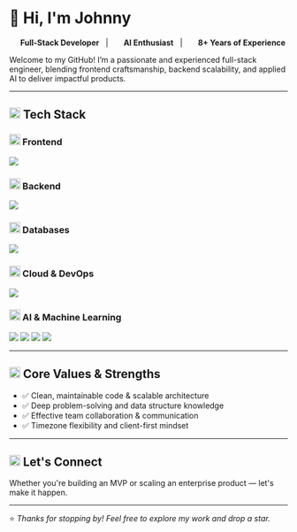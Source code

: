 # 👋 Hi, I'm Johnny  
<p align="center">
  <img src="https://cdn.jsdelivr.net/gh/devicons/devicon/icons/codeigniter/codeigniter-plain.svg" width="12"/> 
  <strong> Full-Stack Developer</strong> &nbsp; | &nbsp;
  <img src="https://cdn.jsdelivr.net/gh/devicons/devicon/icons/python/python-original.svg" width="12"/> 
  <strong> AI Enthusiast</strong> &nbsp; | &nbsp;
  <img src="https://cdn-icons-png.flaticon.com/512/3176/3176365.png" width="12"/>
  <strong> 8+ Years of Experience</strong>
</p>

Welcome to my GitHub! I’m a passionate and experienced full-stack engineer, blending frontend craftsmanship, backend scalability, and applied AI to deliver impactful products.

---

## <img src="https://cdn.jsdelivr.net/gh/devicons/devicon/icons/javascript/javascript-original.svg" width="20" /> Tech Stack

### <img src="https://cdn.jsdelivr.net/gh/devicons/devicon/icons/react/react-original.svg" width="20"/> Frontend  
<p align="left">
  <img src="https://skillicons.dev/icons?i=react,nextjs,vue,angular,svelte" />
</p>

### <img src="https://cdn.jsdelivr.net/gh/devicons/devicon/icons/nodejs/nodejs-original.svg" width="20"/> Backend  
<p align="left">
  <img src="https://skillicons.dev/icons?i=express,nestjs,django,flask,fastapi,spring,dotnet,rails,laravel" />
</p>

### <img src="https://cdn.jsdelivr.net/gh/devicons/devicon/icons/mysql/mysql-original.svg" width="20"/> Databases  
<p align="left">
  <img src="https://skillicons.dev/icons?i=mysql,postgres,mongodb,dynamodb,redis,elasticsearch" />
</p>

### <img src="https://cdn.jsdelivr.net/gh/devicons/devicon/icons/docker/docker-original.svg" width="20" /> Cloud & DevOps
<p align="left">
  <img src="https://skillicons.dev/icons?i=aws,gcp,azure,vercel,heroku,docker,terraform,kubernetes" />
</p>

### <img src="https://cdn.jsdelivr.net/gh/devicons/devicon/icons/python/python-original.svg" width="20"/> AI & Machine Learning  
<p align="left">
  <img src="https://skillicons.dev/icons?i=tensorflow,pytorch" />
  <img src="https://img.shields.io/badge/Keras-Deep%20Learning-red?style=for-the-badge&logo=keras&logoColor=white" />
  <img src="https://img.shields.io/badge/LangChain-RAG-blueviolet?style=for-the-badge" />
  <img src="https://img.shields.io/badge/LlamaIndex-Vector%20Search-blue?style=for-the-badge" />
</p>

---

## <img src="https://cdn-icons-png.flaticon.com/512/3135/3135715.png" width="20"/> Core Values & Strengths

- ✅ Clean, maintainable code & scalable architecture  
- ✅ Deep problem-solving and data structure knowledge  
- ✅ Effective team collaboration & communication  
- ✅ Timezone flexibility and client-first mindset

---

## <img src="https://cdn.jsdelivr.net/gh/devicons/devicon/icons/linkedin/linkedin-original.svg" width="20"/> Let's Connect

Whether you're building an MVP or scaling an enterprise product — let's make it happen.

---

⭐️ *Thanks for stopping by! Feel free to explore my work and drop a star.*
